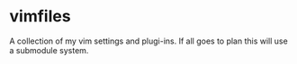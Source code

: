 vimfiles
========
A collection of my vim settings and plugi-ins. If all goes to plan this will use a submodule system.
